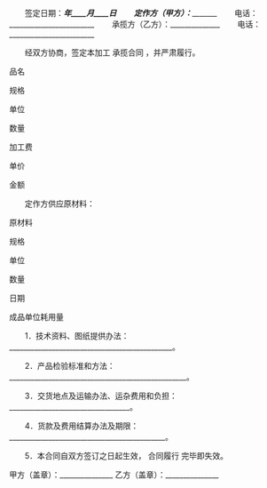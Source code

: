 
 


　　签定日期：_______年____月____日 
　　定作方（甲方）：______________ 
　　电话：________________________ 
　　承揽方（乙方）：______________ 
　　电话：________________________
 
　　经双方协商，签定本加工
承揽合同
，并严肃履行。 







 

  

   

品名


   

规格


   

单位


   

数量


   

加工费


  

  

   

单价


   

金额


  

  

   

 




   

 




   

 




   

 




   

 




   

 




  

  

   

 




   

 




   

 




   

 




   

 




   

 




  

 







　　定作方供应原材料：






 

  

   

原材料


   

规格


   

单位


   

数量


   

日期


   

成品单位耗用量


  

  

   

 




   

 




   

 




   

 




   

 




   

 




  

  

   

 




   

 




   

 




   

 




   

 




   

 




  

 








　　1．技术资料、图纸提供办法：______________________________________________。


　　2．产品检验标准和方法：__________________________________________________。
 
　　3．交货地点及运输办法、运杂费用和负担：__________________________________。
 
　　4．货款及费用结算办法及期限：____________________________________________。
 
　　5．本合同自双方签订之日起生效，
合同履行
完毕即失效。


 



甲方（盖章）：_______________
乙方（盖章）：_______________
 


 

 
 
 
 
 
  


  
 

  


  


  
 
 
 
 


